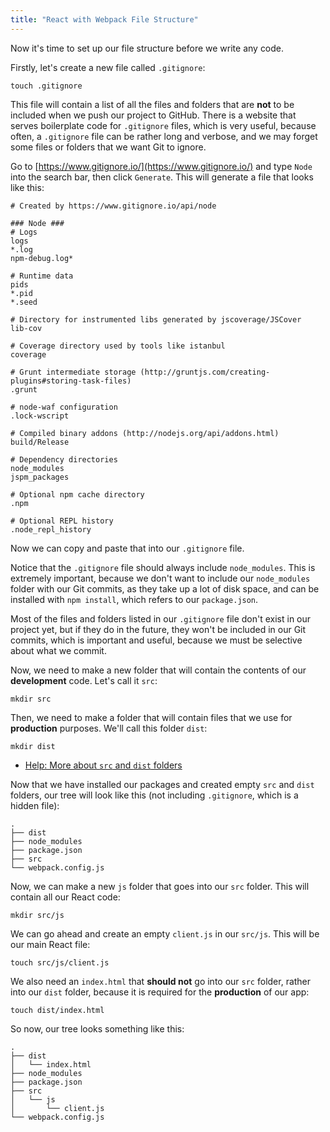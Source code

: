 ```yaml
---
title: "React with Webpack File Structure"
---
```


Now it's time to set up our file structure before we write any code.

Firstly, let's create a new file called `.gitignore`:

    touch .gitignore

This file will contain a list of all the files and folders that are **not** to be included when we push our project to GitHub. There is a website that serves boilerplate code for `.gitignore` files, which is very useful, because often, a `.gitignore` file can be rather long and verbose, and we may forget some files or folders that we want Git to ignore.

Go to [https://www.gitignore.io/](https://www.gitignore.io/) and type `Node` into the search bar, then click `Generate`. This will generate a file that looks like this:

    # Created by https://www.gitignore.io/api/node

    ### Node ###
    # Logs
    logs
    *.log
    npm-debug.log*

    # Runtime data
    pids
    *.pid
    *.seed

    # Directory for instrumented libs generated by jscoverage/JSCover
    lib-cov

    # Coverage directory used by tools like istanbul
    coverage

    # Grunt intermediate storage (http://gruntjs.com/creating-plugins#storing-task-files)
    .grunt

    # node-waf configuration
    .lock-wscript

    # Compiled binary addons (http://nodejs.org/api/addons.html)
    build/Release

    # Dependency directories
    node_modules
    jspm_packages

    # Optional npm cache directory
    .npm

    # Optional REPL history
    .node_repl_history

Now we can copy and paste that into our `.gitignore` file.

Notice that the `.gitignore` file should always include `node_modules`. This is extremely important, because we don't want to include our `node_modules` folder with our Git commits, as they take up a lot of disk space, and can be installed with `npm install`, which refers to our `package.json`.

Most of the files and folders listed in our `.gitignore` file don't exist in our project yet, but if they do in the future, they won't be included in our Git commits, which is important and useful, because we must be selective about what we commit.

Now, we need to make a new folder that will contain the contents of our **development** code. Let's call it `src`:

    mkdir src

Then, we need to make a folder that will contain files that we use for **production** purposes. We'll call this folder `dist`:

    mkdir dist

*   [Help: More about `src` and `dist` folders](http://stackoverflow.com/questions/23730882/what-is-the-role-of-src-and-dist-folders/23731040#23731040)

Now that we have installed our packages and created empty `src` and `dist` folders, our tree will look like this (not including `.gitignore`, which is a hidden file):

    .
    ├── dist
    ├── node_modules
    ├── package.json
    ├── src
    └── webpack.config.js

Now, we can make a new `js` folder that goes into our `src` folder. This will contain all our React code:

    mkdir src/js

We can go ahead and create an empty `client.js` in our `src/js`. This will be our main React file:

    touch src/js/client.js

We also need an `index.html` that **should not** go into our `src` folder, rather into our `dist` folder, because it is required for the **production** of our app:

    touch dist/index.html

So now, our tree looks something like this:

    .
    ├── dist
    │   └── index.html
    ├── node_modules
    ├── package.json
    ├── src
    │   └── js
    │       └── client.js
    └── webpack.config.js
